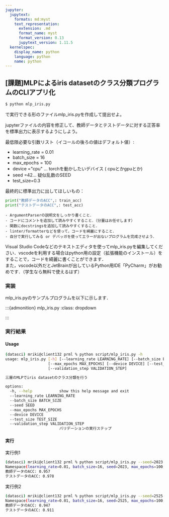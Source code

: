 ```yaml
---
jupyter:
  jupytext:
    formats: md:myst
    text_representation:
      extension: .md
      format_name: myst
      format_version: 0.13
      jupytext_version: 1.11.5
  kernelspec:
    display_name: python
    language: python
    name: python
---
```


## [課題]MLPによるiris datasetのクラス分類プログラムのCLIアプリ化

```sh
$ python mlp_iris.py
```
で実行できる形のファイルmlp_iris.pyを作成して提出せよ。

jupyterファイルの内容を修正して、教師データとテストデータに対する正答率を標準出力に表示するようにしよう。

最低限必要な引数リスト（イコールの後ろの値はデフォルト値）:

- learning_rate = 0.01
- batch_size = 16
- max_epochs = 100
- device ="cpu" ... torchを動かしたいデバイス ( cpuとかgpuとか)
- seed =42... 疑似乱数のSEED
- test_size=0.3 

最終的に標準出力に出してほしいもの：

```py
print("教師データのACC",: train_acc)
print("テストデータのACC",: test_acc)
```

```{admonition} 心がけてほしい事項
- ArgumentParserの説明文をしっかり書くこと．
- コードにコメントを追加して読みやすくすること．（分量はお任せします）
- 関数にdocstringsを追加して読みやすくすること．
- linter/formatterなどを使って，コードを綺麗にすること．
- 自分で実行してみる or デバッガを使ってエラーが出ないプログラムを完成させよう．
```

Visual Studio Codeなどのテキストエディタを使ってmlp_iris.pyを編集してください．vscodeを利用する場合はpython用の設定（拡張機能のインストール）をすることで，コードを綺麗に書くことができます．  
また，vscode以外だとJetBrainが出しているPython用IDE「PyCharm」がお勧めです．（学生なら無料で使えるはず）  

### 実装

mlp_iris.pyのサンプルプログラムを以下に示します．

:::{admonition} mlp_iris.py
:class: dropdown
<script src="https://gist.github.com/rsimd/feac13929f5b5ce432fa85fcbc3466f8.js"></script>
:::

### 実行結果

#### Usage

```sh
(datasci) mriki@client132 prml % python script/mlp_iris.py -h
usage: mlp_iris.py [-h] [--learning_rate LEARNING_RATE] [--batch_size BATCH_SIZE] [--seed SEED]
                   [--max_epochs MAX_EPOCHS] [--device DEVICE] [--test_size TEST_SIZE]
                   [--validation_step VALIDATION_STEP]

三層のMLPでiris datasetのクラス分類を行う

options:
  -h, --help            show this help message and exit
  --learning_rate LEARNING_RATE
  --batch_size BATCH_SIZE
  --seed SEED
  --max_epochs MAX_EPOCHS
  --device DEVICE
  --test_size TEST_SIZE
  --validation_step VALIDATION_STEP
                        バリデーションの実行ステップ

```

#### 実行
実行例1
```sh
(datasci) mriki@client132 prml % python script/mlp_iris.py --seed=2023
Namespace(learning_rate=0.01, batch_size=16, seed=2023, max_epochs=100, device='cpu', test_size=0.3, validation_step=1)
教師データのACC: 0.957
テストデータのACC: 0.978
```

実行例2
```sh
(datasci) mriki@client132 prml % python script/mlp_iris.py --seed=2525
Namespace(learning_rate=0.01, batch_size=16, seed=2525, max_epochs=100, device='cpu', test_size=0.3, validation_step=1)
教師データのACC: 0.947
テストデータのACC: 0.911
```
